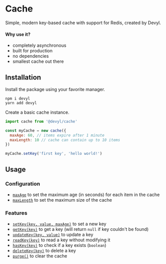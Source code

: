 # Cache

Simple, modern key-based cache with support for Redis, created by Devyl.

#### Why use it?

- completely asynchronous
- built for production
- no dependencies
- smallest cache out there

## Installation

Install the package using your favorite manager.

```sh-session
npm i devyl
yarn add devyl
```

Create a basic cache instance.

```js
import cache from '@devyl/cache'

const myCache = new cache({
  maxAge: 60, // items expire after 1 minute
  maxLength: 10 // cache can contain up to 10 items
})

myCache.setKey('first key', 'hello world!')
```

## Usage

### Configuration

- [`maxAge`](#configuration) to set the maximum age (in seconds) for each item in the cache
- [`maxLength`](#configuration) to set the maximum size of the cache

### Features

- [`setKey(key, value, maxAge)`](#features) to set a new key
- [`getKey(key)`](#features) to get a key (will return `null` if key couldn't be found)
- [`updateKey(key, value)`](#features) to update a key
- [`readKey(key)`](#features) to read a key without modifying it
- [`hasKey(key)`](#features) to check if a key exists (`boolean`)
- [`deleteKey(key)`](#features) to delete a key
- [`purge()`](#features) to clear the cache
